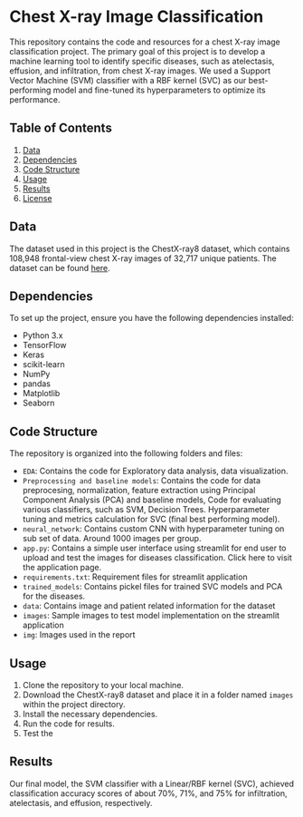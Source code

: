 # Chest X-ray Image Classification

This repository contains the code and resources for a chest X-ray image classification project. The primary goal of this project is to develop a machine learning tool to identify specific diseases, such as atelectasis, effusion, and infiltration, from chest X-ray images. We used a Support Vector Machine (SVM) classifier with a RBF kernel (SVC) as our best-performing model and fine-tuned its hyperparameters to optimize its performance.

## Table of Contents

1. [Data](#data)
2. [Dependencies](#dependencies)
3. [Code Structure](#code-structure)
4. [Usage](#usage)
5. [Results](#results)
6. [License](#license)

## Data

The dataset used in this project is the ChestX-ray8 dataset, which contains 108,948 frontal-view chest X-ray images of 32,717 unique patients. The dataset can be found [here](https://www.nih.gov/news-events/news-releases/nih-clinical-center-provides-one-largest-publicly-available-chest-x-ray-datasets-scientific-community).

## Dependencies

To set up the project, ensure you have the following dependencies installed:

- Python 3.x
- TensorFlow
- Keras
- scikit-learn
- NumPy
- pandas
- Matplotlib
- Seaborn

## Code Structure

The repository is organized into the following folders and files:

- `EDA`: Contains the code for Exploratory data analysis, data visualization.
- `Preprocessing and baseline models`: Contains the code for data preprocesing, normalization, feature extraction using Principal Component Analysis (PCA) and baseline models, Code for evaluating various classifiers, such as SVM, Decision Trees. Hyperparameter tuning and metrics calculation for SVC (final best performing model).
- `neural_network`: Contains custom CNN with hyperparameter tuning on sub set of data. Around 1000 images per group.
- `app.py`: Contains a simple user interface using streamlit for end user to upload and test the images for diseases classification. Click here to visit the application page.
- `requirements.txt`: Requirement files for streamlit application
- `trained_models`: Contains pickel files for trained SVC models and PCA for the diseases.
- `data`: Contains image and patient related information for the dataset
- `images`: Sample images to test model implementation on the streamlit application
- `img`: Images used in the report

## Usage

1. Clone the repository to your local machine.
2. Download the ChestX-ray8 dataset and place it in a folder named `images` within the project directory.
3. Install the necessary dependencies.
4. Run the code for results.
5. Test the 

## Results

Our final model, the SVM classifier with a Linear/RBF kernel (SVC), achieved classification accuracy scores of about 70%, 71%, and 75% for infiltration, atelectasis, and effusion, respectively.
